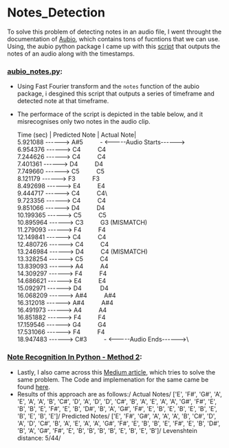 # Notes_Detection

To solve this problem of detecting notes in an audio file, I went throught the documentation of [Aubio](https://aubio.org/), which contains tons of fucntions that we can use. Using, the aubio python package I came up with this [script](https://github.com/arnav8/Notes_Detection/blob/main/aubio_notes.py) that outputs the notes of an audio along with the timestamps.  

### [aubio_notes.py](https://github.com/arnav8/Notes_Detection/blob/main/aubio_notes.py):
* Using Fast Fourier transform and the ``` notes ``` function of the aubio package, i desgined this script that outputs a series of timeframe and detected note at that timeframe. 
* The performace of the script is depicted in the table below, and it misrecognises only two notes in the audio clip.

   Time (sec) | Predicted Note  | Actual Note|\
5.921088  ------>  A#5		&nbsp;&nbsp;&nbsp;&nbsp;&nbsp;&nbsp;&nbsp;&nbsp;&nbsp;- <-----Audio Starts------>\
6.954376  ------>  C4			&nbsp;&nbsp;&nbsp;&nbsp;&nbsp;&nbsp;&nbsp;&nbsp;&nbsp;C4\
7.244626  ------>  C4			&nbsp;&nbsp;&nbsp;&nbsp;&nbsp;&nbsp;&nbsp;&nbsp;&nbsp;C4\
7.401361  ------>  D4			&nbsp;&nbsp;&nbsp;&nbsp;&nbsp;&nbsp;&nbsp;&nbsp;&nbsp;D4\
7.749660  ------>  C5           &nbsp;&nbsp;&nbsp;&nbsp;&nbsp;&nbsp;&nbsp;&nbsp;&nbsp;C5\
8.121179  ------>  F3           &nbsp;&nbsp;&nbsp;&nbsp;&nbsp;&nbsp;&nbsp;&nbsp;&nbsp;F3\
8.492698  ------>  E4			&nbsp;&nbsp;&nbsp;&nbsp;&nbsp;&nbsp;&nbsp;&nbsp;&nbsp;E4\
9.444717  ------>  C4			&nbsp;&nbsp;&nbsp;&nbsp;&nbsp;&nbsp;&nbsp;&nbsp;&nbsp;C4\         
9.723356  ------>  C4			&nbsp;&nbsp;&nbsp;&nbsp;&nbsp;&nbsp;&nbsp;&nbsp;&nbsp;C4\
9.851066  ------>  D4			&nbsp;&nbsp;&nbsp;&nbsp;&nbsp;&nbsp;&nbsp;&nbsp;&nbsp;D4\
10.199365  ------>  C5			&nbsp;&nbsp;&nbsp;&nbsp;&nbsp;&nbsp;&nbsp;&nbsp;&nbsp;C5\
10.895964  ------>  C3			&nbsp;&nbsp;&nbsp;&nbsp;&nbsp;&nbsp;&nbsp;&nbsp;&nbsp;G3 (MISMATCH)\
11.279093  ------>  F4			&nbsp;&nbsp;&nbsp;&nbsp;&nbsp;&nbsp;&nbsp;&nbsp;&nbsp;F4\
12.149841  ------>  C4			&nbsp;&nbsp;&nbsp;&nbsp;&nbsp;&nbsp;&nbsp;&nbsp;&nbsp;C4\
12.480726  ------>  C4			&nbsp;&nbsp;&nbsp;&nbsp;&nbsp;&nbsp;&nbsp;&nbsp;&nbsp;C4\
13.246984  ------>  D4			&nbsp;&nbsp;&nbsp;&nbsp;&nbsp;&nbsp;&nbsp;&nbsp;&nbsp;C4 (MISMATCH)\
13.328254  ------>  C5			&nbsp;&nbsp;&nbsp;&nbsp;&nbsp;&nbsp;&nbsp;&nbsp;&nbsp;C4\
13.839093  ------>  A4			&nbsp;&nbsp;&nbsp;&nbsp;&nbsp;&nbsp;&nbsp;&nbsp;&nbsp;A4\
14.309297  ------>  F4			&nbsp;&nbsp;&nbsp;&nbsp;&nbsp;&nbsp;&nbsp;&nbsp;&nbsp;F4\
14.686621  ------>  E4			&nbsp;&nbsp;&nbsp;&nbsp;&nbsp;&nbsp;&nbsp;&nbsp;&nbsp;E4\
15.092971  ------>  D4		&nbsp;&nbsp;&nbsp;&nbsp;&nbsp;&nbsp;&nbsp;&nbsp;&nbsp;	D4\
16.068209  ------>  A#4			&nbsp;&nbsp;&nbsp;&nbsp;&nbsp;&nbsp;&nbsp;&nbsp;&nbsp;A#4\
16.312018  ------>  A#4		    &nbsp;&nbsp;&nbsp;&nbsp;&nbsp;&nbsp;&nbsp;&nbsp;&nbsp;A#4\
16.491973  ------>  A4		    &nbsp;&nbsp;&nbsp;&nbsp;&nbsp;&nbsp;&nbsp;&nbsp;&nbsp;A4\
16.851882  ------>  F4          &nbsp;&nbsp;&nbsp;&nbsp;&nbsp;&nbsp;&nbsp;&nbsp;&nbsp;F4\
17.159546  ------>  G4          &nbsp;&nbsp;&nbsp;&nbsp;&nbsp;&nbsp;&nbsp;&nbsp;&nbsp;G4\
17.531066  ------>  F4          &nbsp;&nbsp;&nbsp;&nbsp;&nbsp;&nbsp;&nbsp;&nbsp;&nbsp;F4\
18.947483  ------>  C#3			&nbsp;&nbsp;&nbsp;&nbsp;&nbsp;&nbsp;&nbsp;&nbsp;&nbsp;- <-----Audio Ends------>\


### [Note Recognition In Python - Method 2](https://medium.com/@ianvonseggern/note-recognition-in-python-c2020d0dae24):
* Lastly, I also came across this [Medium article](https://medium.com/@ianvonseggern/note-recognition-in-python-c2020d0dae24), which tries to solve the same problem. The Code and implemenation for the same came be found [here](https://github.com/ianvonseggern1/note-prediction).
* Results of this approach are as follows:/
Actual Notes/
['E', 'F#', 'G#', 'A', 'E', 'A', 'A', 'B', 'C#', 'D', 'A', 'D', 'D', 'C#', 'B', 'A', 'E', 'A', 'A', 'G#', 'F#', 'E', 'B', 'B', 'E', 'F#', 'E', 'B', 'D#', 'B', 'A', 'G#', 'F#', 'E', 'B', 'E', 'B', 'E', 'B', 'E', 'B', 'E', 'B', 'E']/
Predicted Notes/
['E', 'F#', 'G#', 'A', 'A', 'A', 'B', 'C#', 'D', 'A', 'D', 'C#', 'B', 'A', 'E', 'A', 'A', 'G#', 'F#', 'E', 'B', 'B', 'E', 'F#', 'E', 'B', 'D#', 'B', 'A', 'G#', 'F#', 'E', 'B', 'B', 'B', 'B', 'E', 'B', 'E', 'B']/
Levenshtein distance: 5/44/
